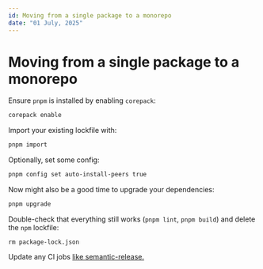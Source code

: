 ```yaml
---
id: Moving from a single package to a monorepo
date: "01 July, 2025"
---
```


# Moving from a single package to a monorepo

Ensure `pnpm` is installed by enabling `corepack`:
```bash
corepack enable
```

Import your existing lockfile with:
```bash
pnpm import
```

Optionally, set some config:
```bash
pnpm config set auto-install-peers true
```

Now might also be a good time to upgrade your dependencies:
```bash
pnpm upgrade
```

Double-check that everything still works (`pnpm lint`, `pnpm build`)
and delete the `npm` lockfile:
```
rm package-lock.json
```

Update any CI jobs [like semantic-release.](https://www.npmjs.com/package/semantic-release)


